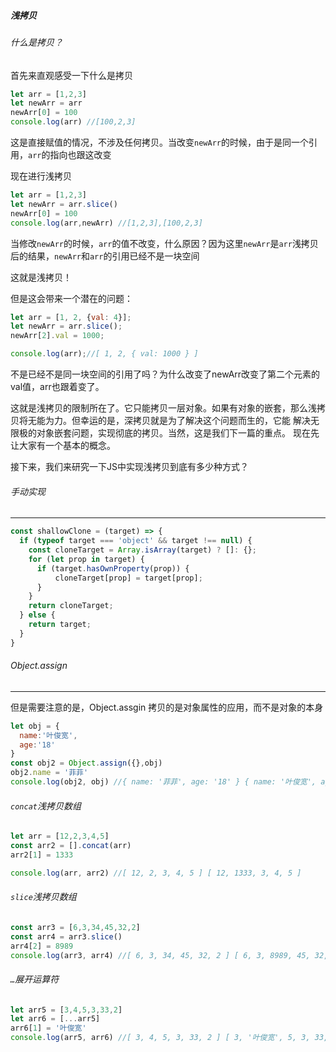 ##### 浅拷贝

###### 什么是拷贝？

首先来直观感受一下什么是拷贝

```javascript
let arr = [1,2,3]
let newArr = arr
newArr[0] = 100
console.log(arr) //[100,2,3]
```

这是直接赋值的情况，不涉及任何拷贝。当改变`newArr`的时候，由于是同一个引用，`arr`的指向也跟这改变

现在进行浅拷贝

```javascript
let arr = [1,2,3]
let newArr = arr.slice()
newArr[0] = 100
console.log(arr,newArr) //[1,2,3],[100,2,3]
```

当修改`newArr`的时候，`arr`的值不改变，什么原因？因为这里`newArr`是`arr`浅拷贝后的结果，`newArr`和`arr`的引用已经不是一块空间

这就是浅拷贝！

但是这会带来一个潜在的问题：

```javascript
let arr = [1, 2, {val: 4}];
let newArr = arr.slice();
newArr[2].val = 1000;

console.log(arr);//[ 1, 2, { val: 1000 } ]
```

不是已经不是同一块空间的引用了吗？为什么改变了newArr改变了第二个元素的val值，arr也跟着变了。

这就是浅拷贝的限制所在了。它只能拷贝一层对象。如果有对象的嵌套，那么浅拷贝将无能为力。但幸运的是，深拷贝就是为了解决这个问题而生的，它能 解决无限极的对象嵌套问题，实现彻底的拷贝。当然，这是我们下一篇的重点。 现在先让大家有一个基本的概念。

接下来，我们来研究一下JS中实现浅拷贝到底有多少种方式？

###### 手动实现

***

```javascript
const shallowClone = (target) => {
  if (typeof target === 'object' && target !== null) {
    const cloneTarget = Array.isArray(target) ? []: {};
    for (let prop in target) {
      if (target.hasOwnProperty(prop)) {
          cloneTarget[prop] = target[prop];
      }
    }
    return cloneTarget;
  } else {
    return target;
  }
}
```

###### Object.assign

***

但是需要注意的是，Object.assgin 拷贝的是对象属性的应用，而不是对象的本身

```javascript
let obj = {
  name:'叶俊宽',
  age:'18'
}
const obj2 = Object.assign({},obj)
obj2.name = '菲菲'
console.log(obj2, obj) //{ name: '菲菲', age: '18' } { name: '叶俊宽', age: '18' }

```

###### `concat`浅拷贝数组

```javascript
let arr = [12,2,3,4,5]
const arr2 = [].concat(arr)
arr2[1] = 1333

console.log(arr, arr2) //[ 12, 2, 3, 4, 5 ] [ 12, 1333, 3, 4, 5 ]
```

###### `slice`浅拷贝数组

```javascript
const arr3 = [6,3,34,45,32,2]
const arr4 = arr3.slice()
arr4[2] = 8989
console.log(arr3, arr4) //[ 6, 3, 34, 45, 32, 2 ] [ 6, 3, 8989, 45, 32, 2 ]
```

###### `…`展开运算符

```javascript
let arr5 = [3,4,5,3,33,2]
let arr6 = [...arr5]
arr6[1] = '叶俊宽'
console.log(arr5, arr6) //[ 3, 4, 5, 3, 33, 2 ] [ 3, '叶俊宽', 5, 3, 33, 2 ]
```

